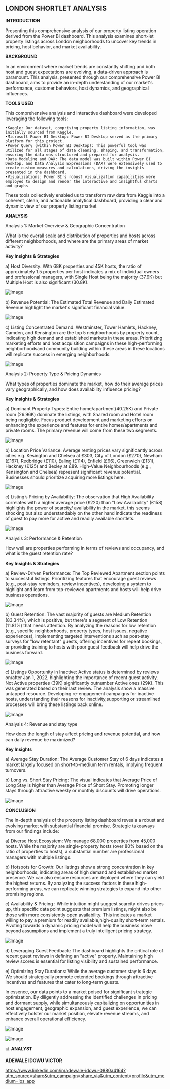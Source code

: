 ## LONDON SHORTLET ANALYSIS

**INTRODUCTION**

Presenting this comprehensive analysis of our property listing operation derived from the Power BI dashboard. This analysis examines short-let property listings across London neighborhoods to uncover key trends in pricing, host behavior, and market availability.

**BACKGROUND**

In an environment where market trends are constantly shifting and both host and guest expectations are evolving, a data-driven approach is paramount. This analysis, presented through our comprehensive Power BI dashboard, aims to provide an in-depth understanding of our market's performance, customer behaviors, host dynamics, and geographical influences.

**TOOLS USED**

This comprehensive analysis and interactive dashboard were developed leveraging the following tools:

	•Kaggle: Our dataset, comprising property listing information, was initially sourced from Kaggle.
	•Microsoft Power BI Desktop: Power BI Desktop served as the primary platform for this project.
	•Power Query (within Power BI Desktop): This powerful tool was utilized for all stages of data cleaning, shaping, and transformation, ensuring the data was structured and prepared for analysis.
	•Data Modeling and DAX: The data model was built within Power BI Desktop, and Data Analysis Expressions (DAX) were extensively used to create custom measures and calculations, driving the insights presented in the dashboard.
	•Visualizations: Power BI's robust visualization capabilities were employed to design and render the interactive and insightful charts and graphs
These tools collectively enabled us to transform raw data from Kaggle into a coherent, clean, and actionable analytical dashboard, providing a clear and dynamic view of our property listing market

**ANALYSIS**

Analysis 1: Market Overview & Geographic Concentration

What is the overall scale and distribution of properties and hosts across different neighborhoods, and where are the primary areas of market activity?

**Key Insights & Strategies**

a) Host Diversity: With 68K properties and 45K hosts, the ratio of approximately 1.5 properties per host indicates a mix of individual owners and professional managers, with Single Host being the majority (37.9K) but Multiple Host is also significant (30.8K).

![Image](https://github.com/user-attachments/assets/908f63e0-6442-4a57-ab95-1e36977d41dc)

b) Revenue Potential: The Estimated Total Revenue and Daily Estimated Revenue highlight the market's significant financial value.

![Image](https://github.com/user-attachments/assets/f8b2b643-1319-43dc-b2aa-975f83575e2a)

c) Listing Concentrated Demand: Westminster, Tower Hamlets, Hackney, Camden, and Kensington are the top 5 neighborhoods by property count, indicating high demand and established markets in these areas. Prioritizing marketing efforts and host acquisition campaigns in these high-performing neighborhoodsand community building within these areas in these locations will replicate success in emerging neighborhoods.

![Image](https://github.com/user-attachments/assets/65a82f63-8113-42b3-b607-96d6d05e828c)

Analysis 2: Property Type & Pricing Dynamics

What types of properties dominate the market, how do their average prices vary geographically, and how does availability influence pricing?

**Key Insights & Strategies**

a) Dominant Property Types: Entire home/apartment(40.25K) and Private room (26.96K) dominate the listings, with Shared room and Hotel room being negligible.  Focus product development and marketing efforts on enhancing the experience and features for entire homes/apartments and private rooms. The primary revenue will come from these two segments.

![Image](https://github.com/user-attachments/assets/a3fa6f54-1cdb-440b-ac2a-cf8592d25ed3)

b) Location Price Variance: Average renting prices vary significantly across cities e.g. Kesington and Chelsea at £303, City of London (£270), Newham (£167), Redbridge (£110), Ealing (£114), Enfield (£96), Greenwich (£131), Hackney (£125) and Bexley at £89. High-Value Neighbourhoods (e.g., Kensington and Chelsea) represent significant revenue potential. Businesses should prioritize acquiring more listings here.

![Image](https://github.com/user-attachments/assets/958f0e2a-4782-4a9e-9e27-a122fa728a71)

c) Listing’s Pricing by Availability: The observation that High Availability correlates with a higher average price (£220) than "Low Availability" (£158) highlights the power of scarcity/ availability in the market, this seems shocking but also understandably on the other hand indicate the readiness of guest to pay more for active and readily available shortlets.

![Image](https://github.com/user-attachments/assets/fa8b7b38-b3a6-4ba7-8248-8a3de29f50ee)

Analysis 3: Performance & Retention

How well are properties performing in terms of reviews and occupancy, and what is the guest retention rate?

**Key Insights & Strategies**

a) Review-Driven Performance:  The Top Reviewed Apartment section points to successful listings. Prioritizing features that encourage guest reviews (e.g., post-stay reminders, review incentives), developing a system to highlight and learn from top-reviewed apartments and hosts will help drive business operations.

![Image](https://github.com/user-attachments/assets/fcc0a3f3-ec47-4092-bd34-e8bf9915256b)

b) Guest Retention: The vast majority of guests are Medium Retention (83.34%), which is positive, but there's a segment of Low Retention (11.81%) that needs attention. By analyzing the reasons for low retention (e.g., specific neighborhoods, property types, host issues, negative experiences), implementing targeted interventions such as post-stay surveys for "low retentant" guests, offering incentives for repeat bookings, or providing training to hosts with poor guest feedback will help drive the business forward.

![Image](https://github.com/user-attachments/assets/14c18cad-16dd-417c-b62d-90519b7ec09d)

c) Listings Opportunity in Inactive: Active status is determined by reviews on/after Jan 1, 2022, highlighting the importance of recent guest activity.
Not Active properties (39K) significantly outnumber Active ones (29K). This was generated based on their last review. The analysis show a massive untapped resource. Developing re-engagement campaigns for inactive hosts, understanding their reasons for inactivity,supporting or streamlined processes will bring these listings back online.

![Image](https://github.com/user-attachments/assets/10bad30f-fcd4-4266-9b45-c4537307e439)

Analysis 4: Revenue and stay type 

How does the length of stay affect pricing and revenue potential, and how can daily revenue be maximized?

**Key Insights**

a) Average Stay Duration: The Average Customer Stay of 6 days indicates a market largely focused on short-to-medium term rentals, implying frequent turnovers.

b) Long vs. Short Stay Pricing: The visual indicates that Average Price of Long Stay is higher than Average Price of Short Stay. Promoting longer stays through attractive weekly or monthly discounts will drive operations.

![Image](https://github.com/user-attachments/assets/96e35b88-441e-49d8-a2a3-ace445f9c9ec)


**CONCLUSION**

The in-depth analysis of the property listing dashboard reveals a robust and evolving market with substantial financial promise. Strategic takeaways from our findings include:

a) Diverse Host Ecosystem: We manage 68,000 properties from 45,000 hosts. While the majority are single-property hosts (over 80% based on the ratio of properties to hosts), a substantial number are professional managers with multiple listings.

b) Hotspots for Growth: Our listings show a strong concentration in key neighborhoods, indicating areas of high demand and established market presence. We can also ensure resources are deployed where they can yield the highest returns. By analyzing the success factors in these high-performing areas, we can replicate winning strategies to expand into other promising regions.

c) Availability & Pricing : While intuition might suggest scarcity drives prices up, this specific data point suggests that premium listings, might also be those with more consistently open availability. This indicates a market willing to pay a premium for readily available,high-quality short-term rentals. Pivoting towards a dynamic pricing model will help the business move beyond assumptions and implement a truly intelligent pricing strategy.

![Image](https://github.com/user-attachments/assets/e881518b-4cd1-40d9-917c-2437ce69e14c)

d) Leveraging Guest Feedback: The dashboard highlights the critical role of recent guest reviews in defining an "active" property. Maintaining high review scores is essential for listing visibility and sustained performance.

e) Optimizing Stay Durations: While the average customer stay is 6 days. We should strategically promote extended bookings through attractive incentives and features that cater to long-term guests. 

In essence, our data points to a market poised for significant strategic optimization. By diligently addressing the identified challenges in pricing and dormant supply, while simultaneously capitalizing on opportunities in host engagement, geographic expansion, and guest experience, we can effectively bolster our market position, elevate revenue streams, and enhance overall operational efficiency.

![Image](https://github.com/user-attachments/assets/3db35557-cabc-47cd-b7b8-5ce06250f966)


![Image](https://github.com/user-attachments/assets/0559af13-a449-4cc4-89b4-3f86f56a71f2)


📊 **ANALYST**

**ADEWALE IDOWU VICTOR**

https://www.linkedin.com/in/adewale-idowu-0880a4164?utm_source=share&utm_campaign=share_via&utm_content=profile&utm_medium=ios_app

